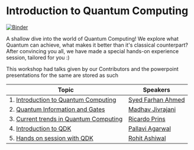 # Introduction to Quantum Computing

[![Binder](https://mybinder.org/badge_logo.svg)](https://mybinder.org/v2/gh/qpower-msp/Workshops/master?filepath=workshop%2001%20-%20Introduction%20to%20Quantum%20Computing)

A shallow dive into the world of Quantum Computing! We explore what Quantum can
achieve, what makes it better than it's classical counterpart? After convincing
you all, we have made a special hands-on experience session, tailored for you :)

This workshop had talks given by our Contributors and the powerpoint presentations for the same are 
stored as such 

| Topic | Speakers |
--|--
| 1. [Introduction to Quantum Computing](intro-to-quantum-computing.pptx)| [Syed Farhan Ahmed](https://github.com/born-2learn)|
| 2. [Quantum Information and Gates](presentations/quantum-information-and-gates.pptx)| [Madhav Jivrajani](https://github.com/MadhavJivrajani)|
| 3. [Current trends in Quantum Computing](intro-to-quantum-computing.pptx)| [Ricardo Prins](https://github.com/ricardoprins)|
| 4. [Introduction to QDK](presentations/introduction-to-qdk.pptx)|[Pallavi Agarwal](https://github.com/pallaviagrawal1729)|
| 5. [Hands on session with QDK](presentations/hands-on-qdk.pptx)| [Rohit Ashiwal](https://github.com/r1walz)|
